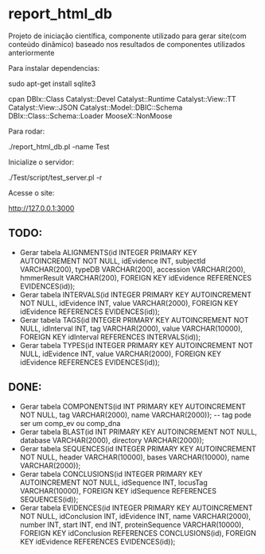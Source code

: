 # report_html_db
Projeto de iniciação científica, componente utilizado para gerar site(com conteúdo dinâmico) baseado nos resultados de componentes utilizados anteriormente

Para instalar dependencias:

sudo apt-get install sqlite3

cpan DBIx::Class Catalyst::Devel Catalyst::Runtime Catalyst::View::TT Catalyst::View::JSON Catalyst::Model::DBIC::Schema  DBIx::Class::Schema::Loader MooseX::NonMoose

Para rodar:

./report_html_db.pl -name Test

Inicialize o servidor:

./Test/script/test_server.pl -r
  
Acesse o site:

http://127.0.0.1:3000


TODO:
-
-	Gerar tabela ALIGNMENTS(id INTEGER PRIMARY KEY AUTOINCREMENT NOT NULL, idEvidence INT, subjectId VARCHAR(200), typeDB VARCHAR(200), accession VARCHAR(200), hmmerResult VARCHAR(200), FOREIGN KEY idEvidence REFERENCES EVIDENCES(id));
-	Gerar tabela INTERVALS(id INTEGER PRIMARY KEY AUTOINCREMENT NOT NULL, idEvidence INT, value VARCHAR(2000), FOREIGN KEY idEvidence REFERENCES EVIDENCES(id));
-	Gerar tabela TAGS(id INTEGER PRIMARY KEY AUTOINCREMENT NOT NULL, idInterval INT, tag VARCHAR(2000), value VARCHAR(10000), FOREIGN KEY idInterval REFERENCES INTERVALS(id));
-	Gerar tabela TYPES(id INTEGER PRIMARY KEY AUTOINCREMENT NOT NULL, idEvidence INT, value VARCHAR(2000), FOREIGN KEY idEvidence REFERENCES EVIDENCES(id));
	
DONE:
-
-	Gerar tabela COMPONENTS(id INT PRIMARY KEY AUTOINCREMENT NOT NULL, tag VARCHAR(2000), name VARCHAR(2000)); -- tag pode ser um comp_ev ou comp_dna
-	Gerar tabela BLAST(id INT PRIMARY KEY AUTOINCREMENT NOT NULL, database VARCHAR(2000), directory VARCHAR(2000));
-	Gerar tabela SEQUENCES(id INTEGER PRIMARY KEY AUTOINCREMENT NOT NULL, header VARCHAR(10000), bases VARCHAR(10000), name VARCHAR(2000));
-	Gerar tabela CONCLUSIONS(id INTEGER PRIMARY KEY AUTOINCREMENT NOT NULL, idSequence INT, locusTag VARCHAR(10000), FOREIGN KEY idSequence REFERENCES SEQUENCES(id));
-	Gerar tabela EVIDENCES(id INTEGER PRIMARY KEY AUTOINCREMENT NOT NULL, idConclusion INT, idEvidence INT, name VARCHAR(2000), number INT, start INT, end INT, proteinSequence VARCHAR(10000), FOREIGN KEY idConclusion REFERENCES CONCLUSIONS(id), FOREIGN KEY idEvidence REFERENCES EVIDENCES(id));
